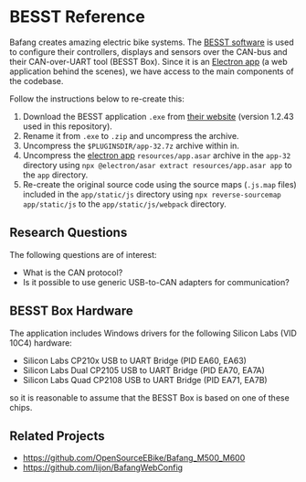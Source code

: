 # BESST Reference

Bafang creates amazing electric bike systems. The [BESST software](https://bafang-e.com/en/oem-area/service/besst/) is used to configure their controllers, displays and sensors over the CAN-bus and their CAN-over-UART tool (BESST Box). Since it is an [Electron app](https://www.electronjs.org) (a web application behind the scenes), we have access to the main components of the codebase.

Follow the instructions below to re-create this:

1. Download the BESST application `.exe` from [their website](https://bafang-e.com/en/oem-area/service/besst/) (version 1.2.43 used in this repository).
2. Rename it from `.exe` to `.zip` and uncompress the archive.
3. Uncompress the `$PLUGINSDIR/app-32.7z` archive within in.
4. Uncompress the [electron app](https://www.electronjs.org) `resources/app.asar` archive in the `app-32` directory using `npx @electron/asar extract resources/app.asar app` to the `app` directory.
5. Re-create the original source code using the source maps (`.js.map` files) included in the `app/static/js` directory using `npx reverse-sourcemap app/static/js` to the `app/static/js/webpack` directory.

## Research Questions

The following questions are of interest:

- What is the CAN protocol?
- Is it possible to use generic USB-to-CAN adapters for communication?

## BESST Box Hardware

The application includes Windows drivers for the following Silicon Labs (VID 10C4) hardware:

- Silicon Labs CP210x USB to UART Bridge (PID EA60, EA63)
- Silicon Labs Dual CP2105 USB to UART Bridge (PID EA70, EA7A)
- Silicon Labs Quad CP2108 USB to UART Bridge (PID EA71, EA7B)

so it is reasonable to assume that the BESST Box is based on one of these chips.

## Related Projects

- https://github.com/OpenSourceEBike/Bafang_M500_M600
- https://github.com/lijon/BafangWebConfig
